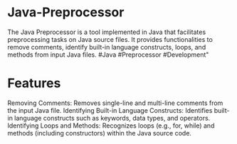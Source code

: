 # Java-Preprocessor
The Java Preprocessor is a tool implemented in Java that facilitates preprocessing tasks on Java source files. It provides functionalities to remove comments, identify built-in language constructs, loops, and methods from input Java files. #Java #Preprocessor #Development"
# Features
Removing Comments: Removes single-line and multi-line comments from the input Java file.
Identifying Built-in Language Constructs: Identifies built-in language constructs such as keywords, data types, and operators.
Identifying Loops and Methods: Recognizes loops (e.g., for, while) and methods (including constructors) within the Java source code.
